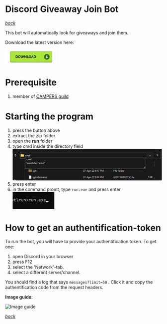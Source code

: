 # Discord Giveaway Join Bot 
*[back](../../)*

This bot will automatically look for giveaways and join them.

Download the latest version here:

[![Download](https://github.com/CAMPERSLAND/CAMPERSLAND.github.io/blob/main/assets/img/download_file.png?raw=true)](https://github.com/CAMPERSLAND/giveaway-joiner/raw/main/campers_giveaway_joiner_v_0.zip)

# Prerequisite
1. member of [CAMPERS guild](https://discord.gg/Me2SBHr7ct)

# Starting the program
1. press the button above
2. extract the zip folder
3. open the **run** folder
4. type cmd inside the directory field
![dir](https://github.com/CAMPERSLAND/CAMPERSLAND.github.io/blob/main/assets/img/directory.png?raw=true)
4. press enter
5. in the command promt, type `run.exe` and press enter
![run](https://github.com/CAMPERSLAND/CAMPERSLAND.github.io/blob/main/assets/img/cp0.png?raw=true)

# How to get an authentification-token
To run the bot, you will have to provide your authentification token. 
To get one:
1. open Discord in your browser
2. press F12 
3. select the 'Network'-tab.
4. select a different server/channel.

You should find a log that says `messages?limit=50` .
Click it and copy the authentification code from the request headers.

**Image guide:**

![Image guide](https://i.imgur.com/xKHVrfZ.png)

*[back](../../)*
